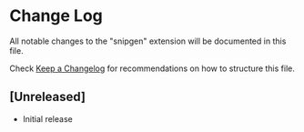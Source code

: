 # Change Log

All notable changes to the "snipgen" extension will be documented in this file.

Check [Keep a Changelog](http://keepachangelog.com/) for recommendations on how to structure this file.

## [Unreleased]

- Initial release
